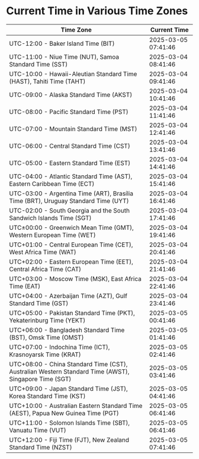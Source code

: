 # Current Time in Various Time Zones

| Time Zone | Current Time |
|-----------|--------------|
| UTC-12:00 - Baker Island Time (BIT) | 2025-03-05 07:41:46 |
| UTC-11:00 - Niue Time (NUT), Samoa Standard Time (SST) | 2025-03-04 08:41:46 |
| UTC-10:00 - Hawaii-Aleutian Standard Time (HAST), Tahiti Time (TAHT) | 2025-03-04 09:41:46 |
| UTC-09:00 - Alaska Standard Time (AKST) | 2025-03-04 10:41:46 |
| UTC-08:00 - Pacific Standard Time (PST) | 2025-03-04 11:41:46 |
| UTC-07:00 - Mountain Standard Time (MST) | 2025-03-04 12:41:46 |
| UTC-06:00 - Central Standard Time (CST) | 2025-03-04 13:41:46 |
| UTC-05:00 - Eastern Standard Time (EST) | 2025-03-04 14:41:46 |
| UTC-04:00 - Atlantic Standard Time (AST), Eastern Caribbean Time (ECT) | 2025-03-04 15:41:46 |
| UTC-03:00 - Argentina Time (ART), Brasília Time (BRT), Uruguay Standard Time (UYT) | 2025-03-04 16:41:46 |
| UTC-02:00 - South Georgia and the South Sandwich Islands Time (SGT) | 2025-03-04 17:41:46 |
| UTC±00:00 - Greenwich Mean Time (GMT), Western European Time (WET) | 2025-03-04 19:41:46 |
| UTC+01:00 - Central European Time (CET), West Africa Time (WAT) | 2025-03-04 20:41:46 |
| UTC+02:00 - Eastern European Time (EET), Central Africa Time (CAT) | 2025-03-04 21:41:46 |
| UTC+03:00 - Moscow Time (MSK), East Africa Time (EAT) | 2025-03-04 22:41:46 |
| UTC+04:00 - Azerbaijan Time (AZT), Gulf Standard Time (GST) | 2025-03-04 23:41:46 |
| UTC+05:00 - Pakistan Standard Time (PKT), Yekaterinburg Time (YEKT) | 2025-03-05 00:41:46 |
| UTC+06:00 - Bangladesh Standard Time (BST), Omsk Time (OMST) | 2025-03-05 01:41:46 |
| UTC+07:00 - Indochina Time (ICT), Krasnoyarsk Time (KRAT) | 2025-03-05 02:41:46 |
| UTC+08:00 - China Standard Time (CST), Australian Western Standard Time (AWST), Singapore Time (SGT) | 2025-03-05 03:41:46 |
| UTC+09:00 - Japan Standard Time (JST), Korea Standard Time (KST) | 2025-03-05 04:41:46 |
| UTC+10:00 - Australian Eastern Standard Time (AEST), Papua New Guinea Time (PGT) | 2025-03-05 06:41:46 |
| UTC+11:00 - Solomon Islands Time (SBT), Vanuatu Time (VUT) | 2025-03-05 06:41:46 |
| UTC+12:00 - Fiji Time (FJT), New Zealand Standard Time (NZST) | 2025-03-05 07:41:46 |
